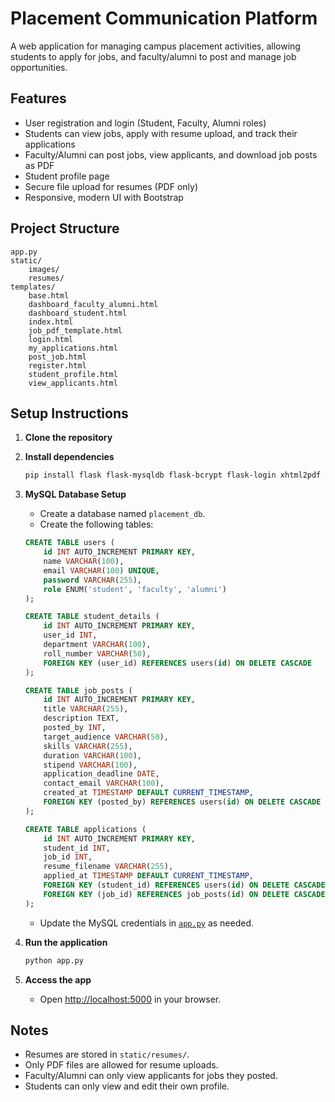 # Placement Communication Platform

A web application for managing campus placement activities, allowing students to apply for jobs, and faculty/alumni to post and manage job opportunities.

## Features

- User registration and login (Student, Faculty, Alumni roles)
- Students can view jobs, apply with resume upload, and track their applications
- Faculty/Alumni can post jobs, view applicants, and download job posts as PDF
- Student profile page
- Secure file upload for resumes (PDF only)
- Responsive, modern UI with Bootstrap

## Project Structure

```
app.py
static/
    images/
    resumes/
templates/
    base.html
    dashboard_faculty_alumni.html
    dashboard_student.html
    index.html
    job_pdf_template.html
    login.html
    my_applications.html
    post_job.html
    register.html
    student_profile.html
    view_applicants.html
```

## Setup Instructions

1. **Clone the repository**

2. **Install dependencies**
   ```sh
   pip install flask flask-mysqldb flask-bcrypt flask-login xhtml2pdf
   ```

3. **MySQL Database Setup**
   - Create a database named `placement_db`.
   - Create the following tables:

   ```sql
   CREATE TABLE users (
       id INT AUTO_INCREMENT PRIMARY KEY,
       name VARCHAR(100),
       email VARCHAR(100) UNIQUE,
       password VARCHAR(255),
       role ENUM('student', 'faculty', 'alumni')
   );

   CREATE TABLE student_details (
       id INT AUTO_INCREMENT PRIMARY KEY,
       user_id INT,
       department VARCHAR(100),
       roll_number VARCHAR(50),
       FOREIGN KEY (user_id) REFERENCES users(id) ON DELETE CASCADE
   );

   CREATE TABLE job_posts (
       id INT AUTO_INCREMENT PRIMARY KEY,
       title VARCHAR(255),
       description TEXT,
       posted_by INT,
       target_audience VARCHAR(50),
       skills VARCHAR(255),
       duration VARCHAR(100),
       stipend VARCHAR(100),
       application_deadline DATE,
       contact_email VARCHAR(100),
       created_at TIMESTAMP DEFAULT CURRENT_TIMESTAMP,
       FOREIGN KEY (posted_by) REFERENCES users(id) ON DELETE CASCADE
   );

   CREATE TABLE applications (
       id INT AUTO_INCREMENT PRIMARY KEY,
       student_id INT,
       job_id INT,
       resume_filename VARCHAR(255),
       applied_at TIMESTAMP DEFAULT CURRENT_TIMESTAMP,
       FOREIGN KEY (student_id) REFERENCES users(id) ON DELETE CASCADE,
       FOREIGN KEY (job_id) REFERENCES job_posts(id) ON DELETE CASCADE
   );
   ```

   - Update the MySQL credentials in [`app.py`](app.py) as needed.

4. **Run the application**
   ```sh
   python app.py
   ```

5. **Access the app**
   - Open [http://localhost:5000](http://localhost:5000) in your browser.

## Notes

- Resumes are stored in `static/resumes/`.
- Only PDF files are allowed for resume uploads.
- Faculty/Alumni can only view applicants for jobs they posted.
- Students can only view and edit their own profile.

##